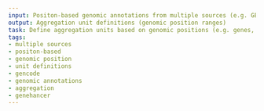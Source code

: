```yaml
---
input: Positon-based genomic annotations from multiple sources (e.g. GENCODE, GeneHancer)
output: Aggregation unit definitions (genomic position ranges)
task: Define aggregation units based on genomic positions (e.g. genes, regulatory regions, etc.)
tags:
- multiple sources
- positon-based
- genomic position
- unit definitions
- gencode
- genomic annotations
- aggregation
- genehancer
---
```

